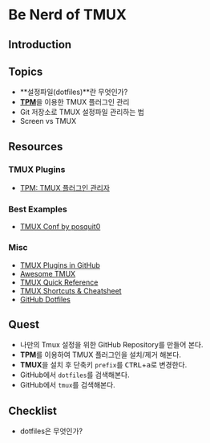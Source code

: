 # Be Nerd of TMUX

## <a name="introduction">Introduction


## <a name="topics">Topics

- **설정파일(dotfiles)**란 무엇인가?
- [**TPM**](https://github.com/tmux-plugins/tpm)을 이용한 TMUX 플러그인 관리
- Git 저장소로 TMUX 설정파일 관리하는 법
- Screen vs TMUX


## <a name="resources">Resources

### TMUX Plugins

- [TPM: TMUX 플러그인 관리자](https://github.com/tmux-plugins/tpm)

### Best Examples

- [TMUX Conf by posquit0](https://github.com/posquit0/tmux-conf)

### Misc

- [TMUX Plugins in GitHub](https://github.com/tmux-plugins)
- [Awesome TMUX](https://github.com/rothgar/awesome-tmux)
- [TMUX Quick Reference](https://tmuxcheatsheet.com/)
- [TMUX Shortcuts & Cheatsheet](https://gist.github.com/MohamedAlaa/2961058)
- [GitHub Dotfiles](https://dotfiles.github.io/)


## <a name="quest">Quest

- 나만의 Tmux 설정을 위한 GitHub Repository를 만들어 본다.
- **TPM**를 이용하여 TMUX 플러그인을 설치/제거 해본다.
- **TMUX**을 설치 후 단축키 `prefix`를 <kbd>CTRL</kbd>+<kbd>a</kbd>로 변경한다.
- GitHub에서 `dotfiles`를 검색해본다.
- GitHub에서 `tmux`를 검색해본다.


## <a name="checklist">Checklist

- dotfiles은 무엇인가?